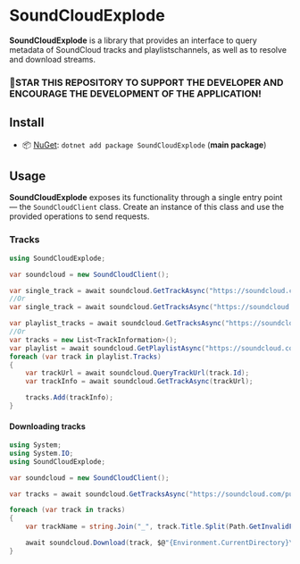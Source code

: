 ﻿# SoundCloudExplode
**SoundCloudExplode** is a library that provides an interface to query metadata of SoundCloud tracks and playlistschannels, as well as to resolve and download streams.

### 🌟STAR THIS REPOSITORY TO SUPPORT THE DEVELOPER AND ENCOURAGE THE DEVELOPMENT OF THE APPLICATION!


## Install

- 📦 [NuGet](https://nuget.org/packages/SoundCloudExplode): `dotnet add package SoundCloudExplode` (**main package**)

## Usage

**SoundCloudExplode** exposes its functionality through a single entry point — the `SoundCloudClient` class.
Create an instance of this class and use the provided operations to send requests.

### Tracks

```csharp
using SoundCloudExplode;

var soundcloud = new SoundCloudClient();

var single_track = await soundcloud.GetTrackAsync("https://soundcloud.com/purityy79/dororo-op-piano-sheet-in-description");
//Or
var single_track = await soundcloud.GetTracksAsync("https://soundcloud.com/purityy79/dororo-op-piano-sheet-in-description");

var playlist_tracks = await soundcloud.GetTracksAsync("https://soundcloud.com/tommy-enjoy/sets/aimer");
//Or
var tracks = new List<TrackInformation>();
var playlist = await soundcloud.GetPlaylistAsync("https://soundcloud.com/tommy-enjoy/sets/aimer");
foreach (var track in playlist.Tracks)
{
    var trackUrl = await soundcloud.QueryTrackUrl(track.Id);
    var trackInfo = await soundcloud.GetTrackAsync(trackUrl);

    tracks.Add(trackInfo);
}
```

#### Downloading tracks

```csharp
using System;
using System.IO;
using SoundCloudExplode;

var soundcloud = new SoundCloudClient();

var tracks = await soundcloud.GetTracksAsync("https://soundcloud.com/purityy79/dororo-op-piano-sheet-in-description");

foreach (var track in tracks)
{
    var trackName = string.Join("_", track.Title.Split(Path.GetInvalidFileNameChars()));

    await soundcloud.Download(track, $@"{Environment.CurrentDirectory}\Download\{trackName}.mp3");
}
```
